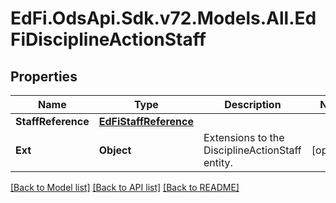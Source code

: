 # EdFi.OdsApi.Sdk.v72.Models.All.EdFiDisciplineActionStaff

## Properties

Name | Type | Description | Notes
------------ | ------------- | ------------- | -------------
**StaffReference** | [**EdFiStaffReference**](EdFiStaffReference.md) |  | 
**Ext** | **Object** | Extensions to the DisciplineActionStaff entity. | [optional] 

[[Back to Model list]](../../README.md#documentation-for-models) [[Back to API list]](../../README.md#documentation-for-api-endpoints) [[Back to README]](../../README.md)

